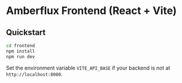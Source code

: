# Amberflux Frontend (React + Vite)

## Quickstart
```bash
cd frontend
npm install
npm run dev
```
Set the environment variable `VITE_API_BASE` if your backend is not at `http://localhost:8000`.
